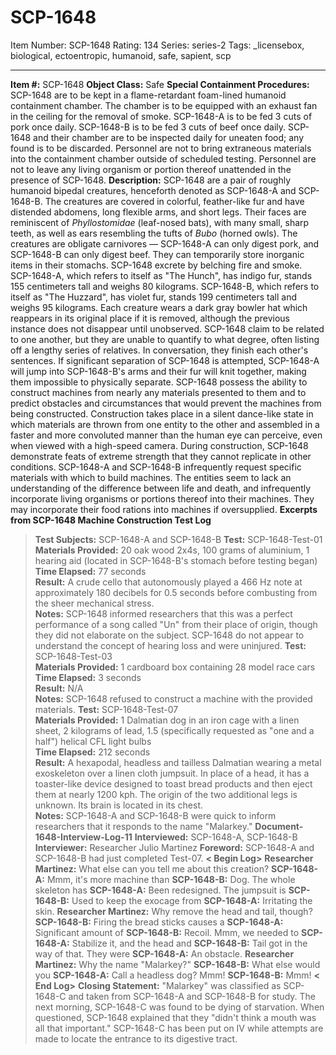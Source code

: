 # SCP-1648
Item Number: SCP-1648
Rating: 134
Series: series-2
Tags: _licensebox, biological, ectoentropic, humanoid, safe, sapient, scp

---

**Item #:** SCP-1648
**Object Class:** Safe
**Special Containment Procedures:** SCP-1648 are to be kept in a flame-retardant foam-lined humanoid containment chamber. The chamber is to be equipped with an exhaust fan in the ceiling for the removal of smoke. SCP-1648-A is to be fed 3 cuts of pork once daily. SCP-1648-B is to be fed 3 cuts of beef once daily. SCP-1648 and their chamber are to be inspected daily for uneaten food; any found is to be discarded. Personnel are not to bring extraneous materials into the containment chamber outside of scheduled testing. Personnel are not to leave any living organism or portion thereof unattended in the presence of SCP-1648.
**Description:** SCP-1648 are a pair of roughly humanoid bipedal creatures, henceforth denoted as SCP-1648-A and SCP-1648-B. The creatures are covered in colorful, feather-like fur and have distended abdomens, long flexible arms, and short legs. Their faces are reminiscent of _Phyllostomidae_ (leaf-nosed bats), with many small, sharp teeth, as well as ears resembling the tufts of _Bubo_ (horned owls). The creatures are obligate carnivores — SCP-1648-A can only digest pork, and SCP-1648-B can only digest beef. They can temporarily store inorganic items in their stomachs. SCP-1648 excrete by belching fire and smoke.
SCP-1648-A, which refers to itself as "The Hunch", has indigo fur, stands 155 centimeters tall and weighs 80 kilograms. SCP-1648-B, which refers to itself as "The Huzzard", has violet fur, stands 199 centimeters tall and weighs 95 kilograms. Each creature wears a dark gray bowler hat which reappears in its original place if it is removed, although the previous instance does not disappear until unobserved. SCP-1648 claim to be related to one another, but they are unable to quantify to what degree, often listing off a lengthy series of relatives. In conversation, they finish each other's sentences. If significant separation of SCP-1648 is attempted, SCP-1648-A will jump into SCP-1648-B's arms and their fur will knit together, making them impossible to physically separate.
SCP-1648 possess the ability to construct machines from nearly any materials presented to them and to predict obstacles and circumstances that would prevent the machines from being constructed. Construction takes place in a silent dance-like state in which materials are thrown from one entity to the other and assembled in a faster and more convoluted manner than the human eye can perceive, even when viewed with a high-speed camera. During construction, SCP-1648 demonstrate feats of extreme strength that they cannot replicate in other conditions.
SCP-1648-A and SCP-1648-B infrequently request specific materials with which to build machines. The entities seem to lack an understanding of the difference between life and death, and infrequently incorporate living organisms or portions thereof into their machines. They may incorporate their food rations into machines if oversupplied.
**Excerpts from SCP-1648 Machine Construction Test Log**
> **Test Subjects:** SCP-1648-A and SCP-1648-B
> **Test:** SCP-1648-Test-01  
>  **Materials Provided:** 20 oak wood 2x4s, 100 grams of aluminium, 1 hearing aid (located in SCP-1648-B's stomach before testing began)  
>  **Time Elapsed:** 77 seconds  
>  **Result:** A crude cello that autonomously played a 466 Hz note at approximately 180 decibels for 0.5 seconds before combusting from the sheer mechanical stress.  
>  **Notes:** SCP-1648 informed researchers that this was a perfect performance of a song called "Un" from their place of origin, though they did not elaborate on the subject. SCP-1648 do not appear to understand the concept of hearing loss and were uninjured.
> **Test:** SCP-1648-Test-03  
>  **Materials Provided:** 1 cardboard box containing 28 model race cars  
>  **Time Elapsed:** 3 seconds  
>  **Result:** N/A  
>  **Notes:** SCP-1648 refused to construct a machine with the provided materials.
> **Test:** SCP-1648-Test-07  
>  **Materials Provided:** 1 Dalmatian dog in an iron cage with a linen sheet, 2 kilograms of lead, 1.5 (specifically requested as "one and a half") helical CFL light bulbs  
>  **Time Elapsed:** 212 seconds  
>  **Result:** A hexapodal, headless and tailless Dalmatian wearing a metal exoskeleton over a linen cloth jumpsuit. In place of a head, it has a toaster-like device designed to toast bread products and then eject them at nearly 1200 kph. The origin of the two additional legs is unknown. Its brain is located in its chest.  
>  **Notes:** SCP-1648-A and SCP-1648-B were quick to inform researchers that it responds to the name "Malarkey."
**Document-1648-Interview-Log-11**
> **Interviewed:** SCP-1648-A, SCP-1648-B
> **Interviewer:** Researcher Julio Martinez
> **Foreword:** SCP-1648-A and SCP-1648-B had just completed Test-07.
> **< Begin Log>**
> **Researcher Martinez:** What else can you tell me about this creation?
> **SCP-1648-A:** Mmm, it's more machine than
> **SCP-1648-B:** Dog. The whole skeleton has
> **SCP-1648-A:** Been redesigned. The jumpsuit is
> **SCP-1648-B:** Used to keep the exocage from
> **SCP-1648-A:** Irritating the skin.
> **Researcher Martinez:** Why remove the head and tail, though?
> **SCP-1648-B:** Firing the bread sticks causes a
> **SCP-1648-A:** Significant amount of
> **SCP-1648-B:** Recoil. Mmm, we needed to
> **SCP-1648-A:** Stabilize it, and the head and
> **SCP-1648-B:** Tail got in the way of that. They were
> **SCP-1648-A:** An obstacle.
> **Researcher Martinez:** Why the name "Malarkey?"
> **SCP-1648-B:** What else would you
> **SCP-1648-A:** Call a headless dog? Mmm!
> **SCP-1648-B:** Mmm!
> **< End Log>**
> **Closing Statement:** "Malarkey" was classified as SCP-1648-C and taken from SCP-1648-A and SCP-1648-B for study. The next morning, SCP-1648-C was found to be dying of starvation. When questioned, SCP-1648 explained that they "didn't think a mouth was all that important." SCP-1648-C has been put on IV while attempts are made to locate the entrance to its digestive tract.